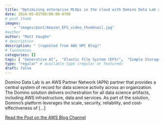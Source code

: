 ```yaml
---
title: "Optimizing enterprise MLOps in the cloud with Domino Data Lab and Amazon Elastic File System"
date: 2024-05-01T00:00:00-0700
# post thumb
images:
    - "images/post/Amazon_EFS_video_thumbnail.jpg"
#author
author: "Matt Vaughn"
# description
description: " (reposted from AWS HPC Blog)"
# Taxonomies
categories: []
tags: [ "Generative AI",  "Elastic File System (EFS)",  "Simple Storage Service (S3)",  "Elastic Kubernetes Service",  "Artificial Intelligence",  "hpcblog", ]
type: "regular" # available type (regular or featured)
draft: false
---
```


Domino Data Lab is an AWS Partner Network (APN) partner that provides a central system of record for data science activity across an organization. The Domino solution delivers orchestration for all data science artifacts, including AWS infrastructure, data and services. As part of the solution, Domino’s platform leverages the scale, security, reliability, and cost-effectiveness of […]

<a href="https://aws.amazon.com/blogs/storage/responsible-enterprise-ai-across-the-hybrid-cloud-with-domino-and-aws/" class="btn btn-primary btn-lg active" role="button" aria-pressed="true" style="margin-top: 8px;">Read the Post on the AWS Blog Channel</a>